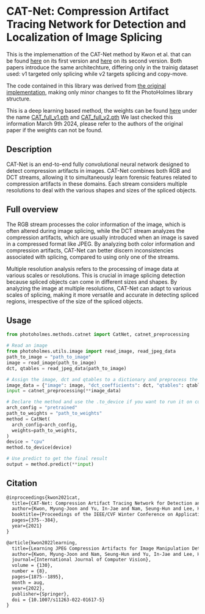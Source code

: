 # CAT-Net: Compression Artifact Tracing Network for Detection and Localization of Image Splicing

This is the implemenattion of the CAT-Net method by Kwon et al. that can be found [here](https://openaccess.thecvf.com/content/WACV2021/papers/Kwon_CAT-Net_Compression_Artifact_Tracing_Network_for_Detection_and_Localization_of_WACV_2021_paper.pdf) on its first version and [here](https://arxiv.org/pdf/2108.12947.pdf) on its second version. 
Both papers introduce the same architechture, differing only in the trainig dataset used: v1 targeted only splicing while v2 targets splicing and copy-move.

The code contained in this library was derived from [the original implementation](https://github.com/mjkwon2021/CAT-Net), making only minor changes to fit the PhotoHolmes library structure. 

This is a deep learning based method, the weights can be found [here](htthttps://drive.google.com/drive/folders/14uNqj46505MQc3swBQgbaiPVAWtNChbz) under the name [CAT_full_v1.pth](https://drive.google.com/file/d/1NXLDCn0ABG7eWEXltGZ4SyIsREhOUhRM/view?usp=share_link) and [CAT_full_v2.pth](https://drive.google.com/file/d/1tyOKVdx6UMys2OcNpUj9r6scxNIpcoLE/view?usp=share_link) We last checked this information March 9th 2024, please refer to the authors of the original paper if the weights can not be found.

## Description

CAT-Net is an end-to-end fully convolutional neural network designed to detect compression artifacts in images. CAT-Net combines both RGB and DCT streams, allowing it to simultaneously learn forensic features related to compression artifacts in these domains. Each stream considers multiple resolutions to deal with the various shapes and sizes of the spliced objects.


## Full overview

The RGB stream processes the color information of the image, which is often altered during image splicing, while the DCT stream analyzes the compression artifacts, which are usually introduced when an image is saved in a compressed format like JPEG. By analyzing both color information and compression artifacts, CAT-Net can better discern inconsistencies associated with splicing, compared to using only one of the streams.

Multiple resolution analysis refers to the processing of image data at various scales or resolutions. This is crucial in image splicing detection because spliced objects can come in different sizes and shapes. By analyzing the image at multiple resolutions, CAT-Net can adapt to various scales of splicing, making it more versatile and accurate in detecting spliced regions, irrespective of the size of the spliced objects.

## Usage

```python
from photoholmes.methods.catnet import CatNet, catnet_preprocessing

# Read an image
from photoholmes.utils.image import read_image, read_jpeg_data
path_to_image = "path_to_image"
image = read_image(path_to_image)
dct, qtables = read_jpeg_data(path_to_image)

# Assign the image, dct and qtables to a dictionary and preprocess the image
image_data = {"image": image, "dct_coefficients": dct, "qtables": qtables}
input = catnet_preprocessing(**image_data)

# Declare the method and use the .to_device if you want to run it on cuda or mps instead of cpu
arch_config = "pretrained"
path_to_weights = "path_to_weights"
method = CatNet(
  arch_config=arch_config,
  weights=path_to_weights,
)
device = "cpu"
method.to_device(device)

# Use predict to get the final result
output = method.predict(**input)
```

## Citation

```tex
@inproceedings{kwon2021cat,
  title={CAT-Net: Compression Artifact Tracing Network for Detection and Localization of Image Splicing},
  author={Kwon, Myung-Joon and Yu, In-Jae and Nam, Seung-Hun and Lee, Heung-Kyu},
  booktitle={Proceedings of the IEEE/CVF Winter Conference on Applications of Computer Vision},
  pages={375--384},
  year={2021}
}
```

```tex
@article{kwon2022learning,
  title={Learning JPEG Compression Artifacts for Image Manipulation Detection and Localization},
  author={Kwon, Myung-Joon and Nam, Seung-Hun and Yu, In-Jae and Lee, Heung-Kyu and Kim, Changick},
  journal={International Journal of Computer Vision},
  volume = {130},
  number = {8},
  pages={1875--1895},
  month = aug,
  year={2022},
  publisher={Springer},
  doi = {10.1007/s11263-022-01617-5}
}
```
